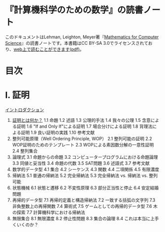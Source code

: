 # 『計算機科学のための数学』の読書ノート

このドキュメントはLehman, Leighton, Meyer著『[Mathematics for Computer Science](https://www.amazon.co.jp/Mathematics-Computer-Science-Eric-Lehman/dp/9888407066)』の読書ノートです。本書籍はCC BY-SA 3.0でライセンスされており、[web上で読むことができます(pdf)](https://courses.csail.mit.edu/6.042/spring18/mcs.pdf)。

# 目次

# I. 証明

[イントロダクション](i-proof/introduction.md)

1. [証明とは何か？](i-proof/01-what-is-proof.md)
    1.1 命題
    1.2 述語
    1.3 公理的手法
    1.4 我々の公理
    1.5 含意による証明
    1.6 "If and Only If"による証明
    1.7 場合分けによる証明
    1.8 背理法による証明
    1.9 良い証明の実践
    1.10 参考文献
2. 整列可能原理（Well Ordering Principle, WOP）
    2.1 整列可能の証明
    2.2 WOP証明のためのテンプレート
    2.3 WOPによる素因数分解の一意性証明
    2.4 整列集合
3. 論理式
    3.1 命題からの命題
    3.2 コンピュータープログラムにおける命題論理
    3.3 同値と妥当性
    3.4 命題の代数
    3.5 SAT問題
    3.6 述語式
    3.7 参考文献
4. 数学的データ型
    4.1 集合
    4.2 シーケンス
    4.3 関数
    4.4 二項関係
    4.5 有限濃度
5. 帰納法
    5.1 普通の帰納法
    5.2 完全帰納法
    5.3 完全帰納法 vs. 帰納法 vs. 整列可能
6. 状態機械
    6.1 状態と遷移
    6.2 不変性原理
    6.3 部分正当性と停止
    6.4 安定結婚問題
7. 再帰的データ型
    7.1 再帰的定義と構造帰納法
    7.2 一致する括弧の文字列
    7.3 非負整数上の再帰関数
    7.4 算術式
    7.5 ゲームとしての再帰的データ型
    7.6 木の探索
    7.7 計算機科学における帰納法
8. 無限集合
    8.1 無限濃度
    8.2 停止性問題
    8.3 集合の論理
    8.4 これは本当に上手くいくのか？


